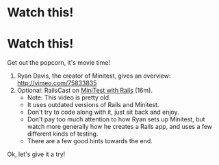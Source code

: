 # Watch this!
# Watch this!

Get out the popcorn, it's movie time!

  1. Ryan Davis, the creator of Minitest, gives an overview: http://vimeo.com/75833835
  1. Optional: RailsCast on [MiniTest with Rails](http://railscasts.com/episodes/327-minitest-with-rails?view=asciicast) (16m).
      - Note: This video is pretty old.
      - It uses outdated versions of Rails and Minitest.
      - Don't try to code along with it, just sit back and enjoy.
      - Don't pay too much attention to how Ryan sets up Minitest, but watch more generally how he creates a Rails app, and uses a few different kinds of testing.
      - There are a few good hints towards the end.

Ok, let's give it a try!
